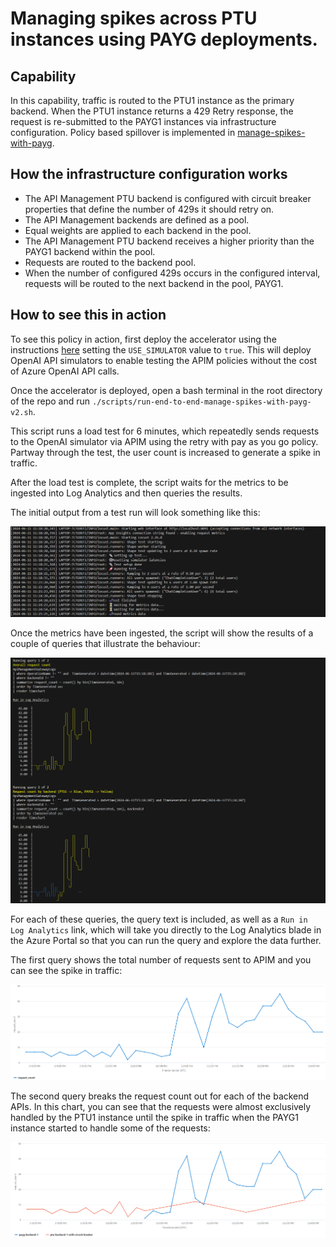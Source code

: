 # Managing spikes across PTU instances using PAYG deployments.

## Capability

In this capability, traffic is routed to the PTU1 instance as the primary backend. When the PTU1 instance returns a 429 Retry response, the request is re-submitted to the PAYG1 instances via infrastructure configuration. Policy based spillover is implemented in [manage-spikes-with-payg](../manage-spikes-with-payg/README.md).

## How the infrastructure configuration works

- The API Management PTU backend is configured with circuit breaker properties that define the number of 429s it should retry on.
- The API Management backends are defined as a pool.
- Equal weights are applied to each backend in the pool.
- The API Management PTU backend receives a higher priority than the PAYG1 backend within the pool.
- Requests are routed to the backend pool.
- When the number of configured 429s occurs in the configured interval, requests will be routed to the next backend in the pool, PAYG1.

## How to see this in action

To see this policy in action, first deploy the accelerator using the instructions [here](../../README.md) setting the `USE_SIMULATOR` value to `true`.
This will deploy OpenAI API simulators to enable testing the APIM policies without the cost of Azure OpenAI API calls.

Once the accelerator is deployed, open a bash terminal in the root directory of the repo and run `./scripts/run-end-to-end-manage-spikes-with-payg-v2.sh`.

This script runs a load test for 6 minutes, which repeatedly sends requests to the OpenAI simulator via APIM using the retry with pay as you go policy.
Partway through the test, the user count is increased to generate a spike in traffic.

After the load test is complete, the script waits for the metrics to be ingested into Log Analytics and then queries the results.

The initial output from a test run will look something like this:

![output showing the test steps](docs/output-1.png)

Once the metrics have been ingested, the script will show the results of a couple of queries that illustrate the behaviour:

![output showing the query results](docs/output-2.png)

For each of these queries, the query text is included, as well as a `Run in Log Analytics` link, which will take you directly to the Log Analytics blade in the Azure Portal so that you can run the query and explore the data further.

The first query shows the total number of requests sent to APIM and you can see the spike in traffic:

![Screenshot of Log Analytics query showing the overall request count](docs/query-overall.png)

The second query breaks the request count out for each of the backend APIs. In this chart, you can see that the requests were almost exclusively handled by the PTU1 instance until the spike in traffic when the PAYG1 instance started to handle some of the requests:

![Screenshot of Log Analytics query showing the request count by backend](docs/query-backend.png)
